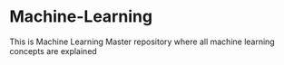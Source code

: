 # Machine-Learning
This is Machine Learning Master repository where all machine learning concepts are explained
